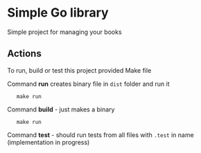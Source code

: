 # Simple Go library 

Simple project for managing your books


## Actions

To run, build or test this project provided Make file

Command **run** creates binary file in `dist` folder and run it
 ```
    make run
 ```

Command **build** - just makes a binary
 ```
    make run
 ```

Command **test** - should run tests from all files with `.test` in name 
(implementation in progress)
